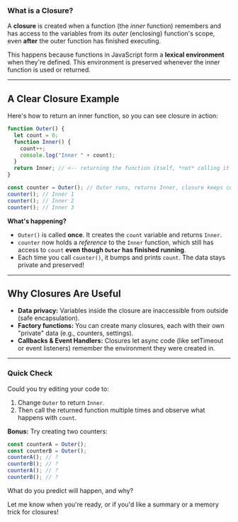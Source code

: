 ### **What is a Closure?**
A **closure** is created when a function (the *inner* function) remembers and has access to the variables from its *outer* (enclosing) function's scope, even **after** the outer function has finished executing.

This happens because functions in JavaScript form a **lexical environment** when they're defined. This environment is preserved whenever the inner function is used or returned.

***
## **A Clear Closure Example**
Here's how to return an inner function, so you can see closure in action:

```javascript
function Outer() {
  let count = 0;
  function Inner() {
    count++;
    console.log("Inner " + count);
  }
  return Inner; // <-- returning the function itself, *not* calling it here!
}

const counter = Outer(); // Outer runs, returns Inner, closure keeps count alive
counter(); // Inner 1
counter(); // Inner 2
counter(); // Inner 3
```

**What's happening?**
- `Outer()` is called **once**. It creates the `count` variable and returns `Inner`.
- `counter` now holds a *reference* to the `Inner` function, which still has access to `count` **even though `Outer` has finished running**.
- Each time you call `counter()`, it bumps and prints `count`. The data stays private and preserved!

***
## **Why Closures Are Useful**
- **Data privacy:** Variables inside the closure are inaccessible from outside (safe encapsulation).
- **Factory functions:** You can create many closures, each with their own "private" data (e.g., counters, settings).
- **Callbacks & Event Handlers:** Closures let async code (like setTimeout or event listeners) remember the environment they were created in.

***
### **Quick Check**
Could you try editing your code to:
1. Change `Outer` to return `Inner`.
2. Then call the returned function multiple times and observe what happens with `count`.

**Bonus:** Try creating two counters:
```javascript
const counterA = Outer();
const counterB = Outer();
counterA(); // ?
counterB(); // ?
counterA(); // ?
counterB(); // ?
```
What do you predict will happen, and why?

Let me know when you're ready, or if you'd like a summary or a memory trick for closures!